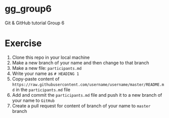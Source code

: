 # gg_group6
Git &amp; GitHub tutorial Group 6

# Exercise

1. Clone this repo in your local machine
2. Make a new branch of your name and then change to that branch
3. Make a new file: `participants.md`
4. Write your name as `# HEADING 1`
5. Copy-paste content of `https://raw.githubusercontent.com/username/username/master/README.md` in the `participants.md` file
6. Add and commit the `participants.md` file and push it to a new branch of your name to `GitHub`
7. Create a pull request for content of branch of your name to `master` branch
